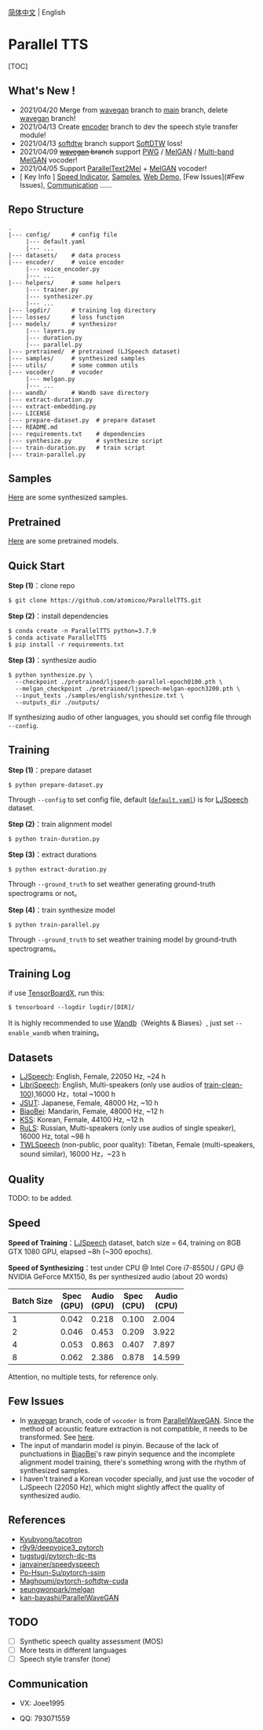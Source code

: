 [简体中文](./README.md) | English

# Parallel TTS

[TOC]

## What's New !

- 2021/04/20 Merge from [wavegan](https://github.com/atomicoo/ParallelTTS/tree/wavegan) branch to [main](https://github.com/atomicoo/ParallelTTS/tree/main) branch, delete [wavegan](https://github.com/atomicoo/ParallelTTS/tree/wavegan) branch!
- 2021/04/13 Create [encoder](https://github.com/atomicoo/ParallelTTS/tree/encoder) branch to dev the speech style transfer module!
- 2021/04/13 [softdtw](https://github.com/atomicoo/ParallelTTS/tree/softdtw) branch support [SoftDTW](https://arxiv.org/abs/1703.01541) loss!
- 2021/04/09 ~~[wavegan](https://github.com/atomicoo/ParallelTTS/tree/wavegan) branch~~ support [PWG](https://arxiv.org/abs/1910.11480) / [MelGAN](https://arxiv.org/abs/1910.06711) / [Multi-band MelGAN](https://arxiv.org/abs/2005.05106) vocoder!
- 2021/04/05 Support [ParallelText2Mel](https://github.com/atomicoo/ParallelTTS/blob/main/models/parallel.py) + [MelGAN](https://arxiv.org/abs/1910.06711) vocoder!
- [ Key Info ]  [Speed Indicator](#Speed), [Samples](https://github.com/atomicoo/ParallelTTS/tree/main/samples/), [Web Demo](https://github.com/atomicoo/PTTS-WebAPP), [Few Issues](#Few Issues), [Communication](#Communication) ......

## Repo Structure

```
.
|--- config/      # config file
     |--- default.yaml
     |--- ...
|--- datasets/    # data process
|--- encoder/     # voice encoder
     |--- voice_encoder.py
     |--- ...
|--- helpers/     # some helpers
     |--- trainer.py
     |--- synthesizer.py
     |--- ...
|--- logdir/      # training log directory
|--- losses/      # loss function
|--- models/      # synthesizor
     |--- layers.py
     |--- duration.py
     |--- parallel.py
|--- pretrained/  # pretrained (LJSpeech dataset)
|--- samples/     # synthesized samples
|--- utils/       # some common utils
|--- vocoder/     # vocoder
     |--- melgan.py
     |--- ...
|--- wandb/       # Wandb save directory
|--- extract-duration.py
|--- extract-embedding.py
|--- LICENSE
|--- prepare-dataset.py  # prepare dataset
|--- README.md
|--- requirements.txt    # dependencies
|--- synthesize.py       # synthesize script
|--- train-duration.py   # train script
|--- train-parallel.py
```

## Samples

[Here](https://github.com/atomicoo/ParallelTTS/tree/main/samples/) are some synthesized samples.

## Pretrained

[Here](https://github.com/atomicoo/ParallelTTS/tree/main/pretrained/) are some pretrained models.

## Quick Start

**Step (1)**：clone repo

```shell
$ git clone https://github.com/atomicoo/ParallelTTS.git
```

**Step (2)**：install dependencies

```shell
$ conda create -n ParallelTTS python=3.7.9
$ conda activate ParallelTTS
$ pip install -r requirements.txt
```

**Step (3)**：synthesize audio

```shell
$ python synthesize.py \
  --checkpoint ./pretrained/ljspeech-parallel-epoch0100.pth \
  --melgan_checkpoint ./pretrained/ljspeech-melgan-epoch3200.pth \
  --input_texts ./samples/english/synthesize.txt \
  --outputs_dir ./outputs/
```

If synthesizing audio of other languages, you should set config file through `--config`.

## Training

**Step (1)**：prepare dataset

```shell
$ python prepare-dataset.py
```

Through `--config` to set config file, default ([`default.yaml`](https://github.com/atomicoo/ParallelTTS/blob/main/config/default.yaml)) is for [LJSpeech](https://keithito.com/LJ-Speech-Dataset/) dataset.

**Step (2)**：train alignment model

```shell
$ python train-duration.py 
```

**Step (3)**：extract durations

```shell
$ python extract-duration.py
```

Through `--ground_truth` to set weather generating ground-truth spectrograms or not。

**Step (4)**：train synthesize model

```shell
$ python train-parallel.py
```

Through `--ground_truth` to set weather training model by ground-truth spectrograms。

## Training Log

if use [TensorBoardX](https://github.com/lanpa/tensorboardX), run this: 

```
$ tensorboard --logdir logdir/[DIR]/
```

It is highly recommended to use [Wandb](https://wandb.ai/)（Weights & Biases）, just set `--enable_wandb` when training。

## Datasets

- [LJSpeech](https://keithito.com/LJ-Speech-Dataset/): English, Female, 22050 Hz, ~24 h
- [LibriSpeech](https://www.openslr.org/12/): English, Multi-speakers (only use audios of [train-clean-100](https://www.openslr.org/resources/12/train-clean-100.tar.gz)),16000 Hz，total ~1000 h
- [JSUT](https://sites.google.com/site/shinnosuketakamichi/publication/jsut): Japanese, Female, 48000 Hz, ~10 h
- [BiaoBei](https://www.data-baker.com/open_source.html): Mandarin, Female, 48000 Hz, ~12 h
- [KSS](https://www.kaggle.com/bryanpark/korean-single-speaker-speech-dataset): Korean, Female, 44100 Hz, ~12 h
- [RuLS](https://www.openslr.org/96/): Russian, Multi-speakers (only use audios of single speaker), 16000 Hz, total ~98 h
- [TWLSpeech](#) (non-public, poor quality): Tibetan, Female (multi-speakers, sound similar), 16000 Hz，~23 h

## Quality

TODO: to be added.

## Speed

**Speed of Training**：[LJSpeech](https://keithito.com/LJ-Speech-Dataset/) dataset, batch size = 64, training on 8GB GTX 1080 GPU, elapsed ~8h (~300 epochs).

**Speed of Synthesizing**：test under CPU @ Intel Core i7-8550U / GPU @ NVIDIA GeForce MX150, 8s per synthesized audio (about 20 words)

| Batch Size | Spec<br>(GPU) | Audio<br>(GPU) | Spec<br>(CPU) | Audio<br>(CPU) |
| ---------- | ------------- | -------------- | ------------- | -------------- |
| 1          | 0.042         | 0.218          | 0.100         | 2.004          |
| 2          | 0.046         | 0.453          | 0.209         | 3.922          |
| 4          | 0.053         | 0.863          | 0.407         | 7.897          |
| 8          | 0.062         | 2.386          | 0.878         | 14.599         |

Attention, no multiple tests, for reference only.

## Few Issues

- In [wavegan](https://github.com/atomicoo/ParallelTTS/tree/wavegan) branch, code of `vocoder` is from [ParallelWaveGAN](https://github.com/kan-bayashi/ParallelWaveGAN). Since the method of acoustic feature extraction is not compatible, it needs to be transformed. See [here](https://github.com/atomicoo/ParallelTTS/blob/4eb44679271494f1d478da281ae474a07dfe77c6/synthesize.wave.py#L79-L85).
- The input of mandarin model is pinyin. Because of the lack of punctuations in [BiaoBei](https://www.data-baker.com/open_source.html)'s raw pinyin sequence and the incomplete alignment model training, there's something wrong with the rhythm of synthesized samples.
- I haven't trained a Korean vocoder specially, and just use the vocoder of LJSpeech (22050 Hz), which might slightly affect the quality of synthesized audio.

## References

- [Kyubyong/tacotron](https://github.com/Kyubyong/tacotron)
- [r9y9/deepvoice3_pytorch](https://github.com/r9y9/deepvoice3_pytorch)
- [tugstugi/pytorch-dc-tts](https://github.com/tugstugi/pytorch-dc-tts)
- [janvainer/speedyspeech](https://github.com/janvainer/speedyspeech)
- [Po-Hsun-Su/pytorch-ssim](https://github.com/Po-Hsun-Su/pytorch-ssim)
- [Maghoumi/pytorch-softdtw-cuda](https://github.com/Maghoumi/pytorch-softdtw-cuda)
- [seungwonpark/melgan](https://github.com/seungwonpark/melgan)
- [kan-bayashi/ParallelWaveGAN](https://github.com/kan-bayashi/ParallelWaveGAN)

## TODO

- [ ] Synthetic speech quality assessment (MOS)
- [ ] More tests in different languages
- [ ] Speech style transfer (tone)

## Communication

- VX: Joee1995

- QQ: 793071559